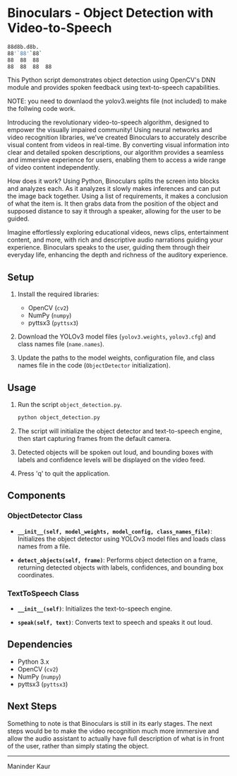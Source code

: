 # Binoculars - Object Detection with Video-to-Speech

   ```bash
88d8b.d8b.            
88'`88'`88`       
88  88  88         
88  88  88  88   
   ```



This Python script demonstrates object detection using OpenCV's DNN module and provides spoken feedback using text-to-speech capabilities.

NOTE: you need to downlaod the yolov3.weights file (not included) to make the follwing code work. 


Introducing the revolutionary video-to-speech algorithm, designed to empower the visually impaired community! Using neural networks and video recognition libraries, we’ve created Binoculars to accurately describe visual content from videos in real-time. By converting visual information into clear and detailed spoken descriptions, our algorithm provides a seamless and immersive experience for users, enabling them to access a wide range of video content independently.

How does it work? Using Python, Binoculars splits the screen into blocks and analyzes each. As it analyzes it slowly makes inferences and can put the image back together. Using a list of requirements, it makes a conclusion of what the item is. It then grabs data from the position of the object and supposed distance to say it through a speaker, allowing for the user to be guided. 

Imagine effortlessly exploring educational videos, news clips, entertainment content, and more, with rich and descriptive audio narrations guiding your experience. Binoculars speaks to the user, guiding them through their everyday life, enhancing the depth and richness of the auditory experience.

## Setup

1. Install the required libraries:
   - OpenCV (`cv2`)
   - NumPy (`numpy`)
   - pyttsx3 (`pyttsx3`)

2. Download the YOLOv3 model files (`yolov3.weights`, `yolov3.cfg`) and class names file (`name.names`).

3. Update the paths to the model weights, configuration file, and class names file in the code (`ObjectDetector` initialization).

## Usage

1. Run the script `object_detection.py`.
   ```bash
   python object_detection.py
   ```

2. The script will initialize the object detector and text-to-speech engine, then start capturing frames from the default camera.

3. Detected objects will be spoken out loud, and bounding boxes with labels and confidence levels will be displayed on the video feed.

4. Press 'q' to quit the application.

## Components

### ObjectDetector Class

- **`__init__(self, model_weights, model_config, class_names_file)`**: Initializes the object detector using YOLOv3 model files and loads class names from a file.
  
- **`detect_objects(self, frame)`**: Performs object detection on a frame, returning detected objects with labels, confidences, and bounding box coordinates.

### TextToSpeech Class

- **`__init__(self)`**: Initializes the text-to-speech engine.

- **`speak(self, text)`**: Converts text to speech and speaks it out loud.

## Dependencies

- Python 3.x
- OpenCV (`cv2`)
- NumPy (`numpy`)
- pyttsx3 (`pyttsx3`)

## Next Steps

Something to note is that Binoculars is still in its early stages. The next steps would be to make the video recognition much more immersive and allow the audio assistant to actually have full description of what is in front of the user, rather than simply stating the object.


---

Maninder Kaur
